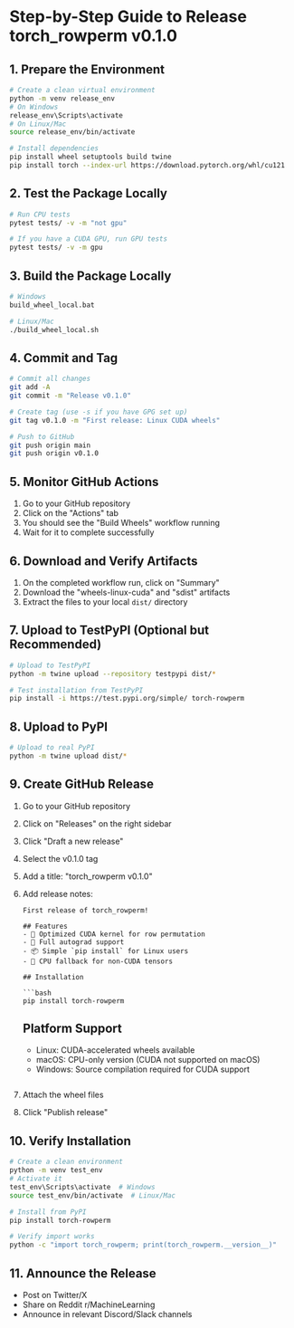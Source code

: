 # Step-by-Step Guide to Release torch_rowperm v0.1.0

## 1. Prepare the Environment

```bash
# Create a clean virtual environment
python -m venv release_env
# On Windows
release_env\Scripts\activate
# On Linux/Mac
source release_env/bin/activate

# Install dependencies
pip install wheel setuptools build twine
pip install torch --index-url https://download.pytorch.org/whl/cu121
```

## 2. Test the Package Locally

```bash
# Run CPU tests
pytest tests/ -v -m "not gpu"

# If you have a CUDA GPU, run GPU tests
pytest tests/ -v -m gpu
```

## 3. Build the Package Locally

```bash
# Windows
build_wheel_local.bat

# Linux/Mac
./build_wheel_local.sh
```

## 4. Commit and Tag

```bash
# Commit all changes
git add -A
git commit -m "Release v0.1.0"

# Create tag (use -s if you have GPG set up)
git tag v0.1.0 -m "First release: Linux CUDA wheels"

# Push to GitHub
git push origin main
git push origin v0.1.0
```

## 5. Monitor GitHub Actions

1. Go to your GitHub repository
2. Click on the "Actions" tab
3. You should see the "Build Wheels" workflow running
4. Wait for it to complete successfully

## 6. Download and Verify Artifacts

1. On the completed workflow run, click on "Summary"
2. Download the "wheels-linux-cuda" and "sdist" artifacts
3. Extract the files to your local `dist/` directory

## 7. Upload to TestPyPI (Optional but Recommended)

```bash
# Upload to TestPyPI
python -m twine upload --repository testpypi dist/*

# Test installation from TestPyPI
pip install -i https://test.pypi.org/simple/ torch-rowperm
```

## 8. Upload to PyPI

```bash
# Upload to real PyPI
python -m twine upload dist/*
```

## 9. Create GitHub Release

1. Go to your GitHub repository
2. Click on "Releases" on the right sidebar
3. Click "Draft a new release"
4. Select the v0.1.0 tag
5. Add a title: "torch_rowperm v0.1.0"
6. Add release notes:
   ```
   First release of torch_rowperm!
   
   ## Features
   - 🚀 Optimized CUDA kernel for row permutation
   - 🔄 Full autograd support
   - 📦 Simple `pip install` for Linux users
   - 🔧 CPU fallback for non-CUDA tensors
   
   ## Installation
   
   ```bash
   pip install torch-rowperm
   ```
   
   ## Platform Support
   - Linux: CUDA-accelerated wheels available
   - macOS: CPU-only version (CUDA not supported on macOS)
   - Windows: Source compilation required for CUDA support
   ```

7. Attach the wheel files
8. Click "Publish release"

## 10. Verify Installation

```bash
# Create a clean environment
python -m venv test_env
# Activate it
test_env\Scripts\activate  # Windows
source test_env/bin/activate  # Linux/Mac

# Install from PyPI
pip install torch-rowperm

# Verify import works
python -c "import torch_rowperm; print(torch_rowperm.__version__)"
```

## 11. Announce the Release

- Post on Twitter/X
- Share on Reddit r/MachineLearning
- Announce in relevant Discord/Slack channels 